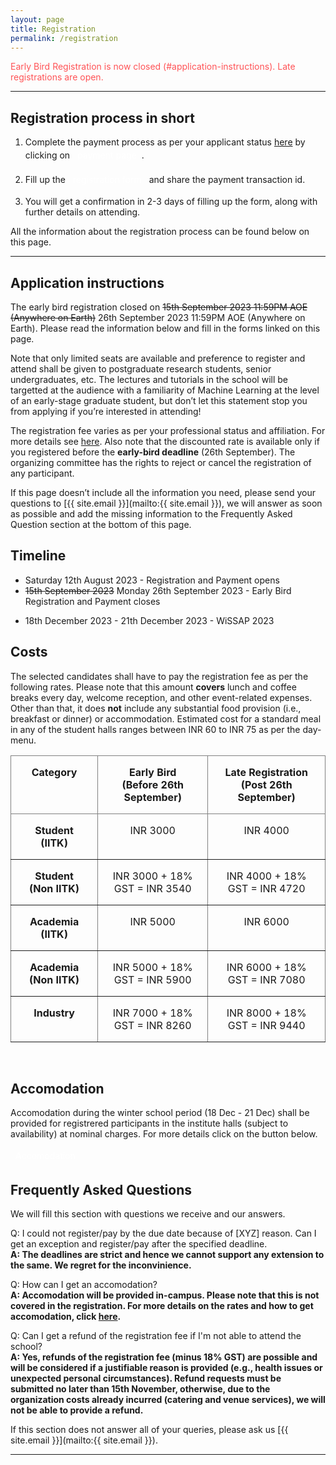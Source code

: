 ```yaml
---
layout: page
title: Registration
permalink: /registration
---
```


<style>
.custom-button {
    display: inline-block;
    padding: 4px 8px;
    /* font-size: 18px; */
    /* font-weight: bold; */
    text-align: center;
    text-decoration: none;
    color: #fff;
    /* border: 2px solid #007bff; 
    border-radius: 8px; */
}

.custom-button:hover {
    background-color: #0056b3; 
    border-color: #0056b3; 
}
</style>

<span style="color: #FF5356;">Early Bird Registration is now closed (#application-instructions). Late registrations are open.</span>

<!-- <span style="color: #FF5356;">Registration is now closed. We thank all the applicants for their interest in the school. The results of the application process will be announced on 28th April 2023.</span> -->
---

## Registration process in short

1) Complete the payment process as per your applicant status [here](#costs) by clicking on <a href="https://iitk-my.sharepoint.com/:w:/g/personal/sagard_iitk_ac_in/EWVL7nm3FKtAqh2W2K-LReMBju6g_H_J-ualK_EN0RSn7w?e=M8udQz" target="_blank" class="btn btn-primary custom-button">payment page</a>.

2) Fill up the <a href="https://forms.office.com/r/ydZGfCW4uB" target="_blank" class="btn btn-primary custom-button">registration form</a> and share the payment transaction id.

3) You will get a confirmation in 2-3 days of filling up the form, along with further details on attending.

All the information about the registration process can be found below on this page.


---


## Application instructions

The early bird registration closed on ~~15th September 2023 11:59PM AOE (Anywhere on Earth)~~ 26th September 2023 11:59PM AOE (Anywhere on Earth).
Please read the information below and fill in the forms linked on this page.

Note that only limited seats are available and preference to register and attend shall be given to postgraduate research students, senior undergraduates, etc. 
The lectures and tutorials in the school will be targetted at the audience with a familiarity of Machine Learning at the level of an early-stage graduate student, but don’t let this statement stop you from applying if you’re interested in attending!

The registration fee varies as per your professional status and affiliation. For more details see [here](#costs). Also note that the discounted rate is available only if you registered before the **early-bird deadline** (26th September).
The organizing committee has the rights to reject or cancel the registration of any participant.

If this page doesn’t include all the information you need, please send your questions to [{{ site.email }}](mailto:{{ site.email }}), we will answer as soon as possible and add the missing information to the Frequently Asked Question section at the bottom of this page.


## Timeline

<!-- - ~~11:59 PM AOE (Anywhere-on-Earth) Saturday 8th April 2023~~ 9:59 PM UTC-0, Tusday 11th April 2023 - Registration closes -->
- Saturday 12th August 2023 - Registration and Payment opens
- ~~15th September 2023~~ Monday 26th September 2023 - Early Bird Registration and Payment closes
<!-- - 11:59 PM AOE (Anywhere-on-Earth), Friday 15th October 2023 - Late Registration and Payment closes -->
- 18th December 2023 - 21th December 2023 - WiSSAP 2023


## Costs

The selected candidates shall have to pay the registration fee as per the following rates. Please note that this amount **covers** lunch and coffee breaks every day, welcome reception, and other event-related expenses. Other than that, it does **not** include any substantial food provision (i.e., breakfast or dinner) or accommodation. Estimated cost for a standard meal in any of the student halls ranges between INR 60 to INR 75 as per the day-menu.

<style type="text/css">
.tg  {border-collapse:collapse;border-spacing:0;margin-left:auto;margin-right:auto;}
.tg td{border-color:;border-style:solid;border-width:1px;margin-left:auto;margin-right:auto;
  overflow:hidden;padding:16px 20px;word-break:normal;}
.tg th{border-color:black;border-style:solid;border-width:1px;margin-left:auto;margin-right:auto;
  font-weight:normal;overflow:hidden;padding:16px 20px;word-break:normal;}
.tg .tg-c3ow{border-color:inherit;text-align:center;vertical-align:top;margin-left:auto;margin-right:auto;}
</style>

<table class="tg">
<thead>
  <tr>
    <th class="tg-c3ow"><span style="font-weight:bold">Category</span></th>
    <th class="tg-c3ow"><span style="font-weight:bold">Early Bird (Before 26th September)</span></th>
    <th class="tg-c3ow"><span style="font-weight:bold">Late Registration (Post 26th September)</span></th>
  </tr>
</thead>
<tbody>
  <tr>
    <td class="tg-c3ow"><span style="font-weight:bold">Student (IITK)</span></td>
    <td class="tg-c3ow">INR 3000</td>
    <td class="tg-c3ow">INR 4000</td>
  </tr>
  <tr>
    <td class="tg-c3ow"><span style="font-weight:bold">Student (Non IITK)</span></td>
    <td class="tg-c3ow">INR 3000 + 18% GST = INR 3540</td>
    <td class="tg-c3ow">INR 4000 + 18% GST = INR 4720</td>
  </tr>
  <tr>
    <td class="tg-c3ow"><span style="font-weight:bold">Academia (IITK)</span></td>
    <td class="tg-c3ow">INR 5000</td>
    <td class="tg-c3ow">INR 6000</td>
  </tr>
  <tr>
    <td class="tg-c3ow"><span style="font-weight:bold">Academia (Non IITK)</span></td>
    <td class="tg-c3ow">INR 5000 + 18% GST = INR 5900</td>
    <td class="tg-c3ow">INR 6000 + 18% GST = INR 7080</td>
  </tr>
  <tr>
    <td class="tg-c3ow"><span style="font-weight:bold">Industry</span></td>
    <td class="tg-c3ow">INR 7000 + 18% GST = INR 8260</td>
    <td class="tg-c3ow">INR 8000 + 18% GST = INR 9440</td>
  </tr>
</tbody>
</table>

<br>

## Accomodation
Accomodation during the winter school period (18 Dec - 21 Dec) shall be provided for registrered participants in the institute halls (subject to availability) at nominal charges. For more details click on the button below.

<a href="/accomodation" target="_blank" class="btn btn-primary custom-button">Accomodation</a>


## Frequently Asked Questions

We will fill this section with questions we receive and our answers.

Q: I could not register/pay by the due date because of [XYZ] reason. Can I get an exception and register/pay after the specified deadline.<br/>
**A: The deadlines are strict and hence we cannot support any extension to the same. We regret for the inconvinience.**

Q: How can I get an accomodation?<br/>
**A: Accomodation will be provided in-campus. Please note that this is not covered in the registration. For more details on the rates and how to get accomodation, click <a href="/accomodation" target="_blank">here</a>.**

Q: Can I get a refund of the registration fee if I'm not able to attend the school?<br/>
**A: Yes, refunds of the registration fee (minus 18% GST) are possible and will be considered if a justifiable reason is provided (e.g., health issues or unexpected personal circumstances). Refund requests must be submitted no later than 15th November, otherwise, due to the organization costs already incurred (catering and venue services), we will not be able to provide a refund.**

If this section does not answer all of your queries, please ask us [{{ site.email }}](mailto:{{ site.email }}).

---
